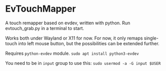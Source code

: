 # EvTouchMapper

A touch remapper based on evdev, written with python. 
Run evtouch_grab.py in a terminal to start. 

Works both under Wayland or X11 for now. 
For now, it only remaps single-touch into left mouse button, but the possibilities can be extended further. 

Requires `python-evdev` module.
    `sudo apt install python3-evdev`

You need to be in `input` group to use this:
    `sudo usermod -a -G input $USER`